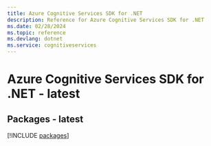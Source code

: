 ```yaml
---
title: Azure Cognitive Services SDK for .NET
description: Reference for Azure Cognitive Services SDK for .NET
ms.date: 02/28/2024
ms.topic: reference
ms.devlang: dotnet
ms.service: cognitiveservices
---
```

# Azure Cognitive Services SDK for .NET - latest
## Packages - latest
[!INCLUDE [packages](cognitive-services-index.md)]